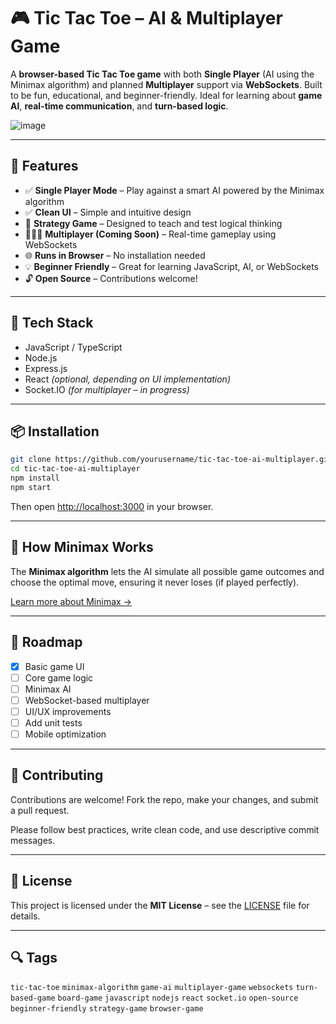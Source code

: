 
# 🎮 Tic Tac Toe – AI & Multiplayer Game

A **browser-based Tic Tac Toe game** with both **Single Player** (AI using the Minimax algorithm) and planned **Multiplayer** support via **WebSockets**. Built to be fun, educational, and beginner-friendly. Ideal for learning about **game AI**, **real-time communication**, and **turn-based logic**.

![image](https://github.com/user-attachments/assets/71ced3cf-346d-4515-872f-23945ecaafe9)

---

## 🚀 Features

- ✅ **Single Player Mode** – Play against a smart AI powered by the Minimax algorithm  
- ✅ **Clean UI** – Simple and intuitive design  
- 🧠 **Strategy Game** – Designed to teach and test logical thinking  
- 🧑‍🤝‍🧑 **Multiplayer (Coming Soon)** – Real-time gameplay using WebSockets  
- 🌐 **Runs in Browser** – No installation needed  
- 💡 **Beginner Friendly** – Great for learning JavaScript, AI, or WebSockets  
- 🔓 **Open Source** – Contributions welcome!  

---

## 🔧 Tech Stack

- JavaScript / TypeScript  
- Node.js  
- Express.js  
- React *(optional, depending on UI implementation)*  
- Socket.IO *(for multiplayer – in progress)*  

---

## 📦 Installation

```bash
git clone https://github.com/yourusername/tic-tac-toe-ai-multiplayer.git
cd tic-tac-toe-ai-multiplayer
npm install
npm start
````

Then open [http://localhost:3000](http://localhost:3000) in your browser.

---

## 🧠 How Minimax Works

The **Minimax algorithm** lets the AI simulate all possible game outcomes and choose the optimal move, ensuring it never loses (if played perfectly).

[Learn more about Minimax →](https://en.wikipedia.org/wiki/Minimax)

---

## 🎯 Roadmap

* [x] Basic game UI
* [ ] Core game logic
* [ ] Minimax AI
* [ ] WebSocket-based multiplayer
* [ ] UI/UX improvements
* [ ] Add unit tests
* [ ] Mobile optimization

---

## 🤝 Contributing

Contributions are welcome!
Fork the repo, make your changes, and submit a pull request.

Please follow best practices, write clean code, and use descriptive commit messages.

---

## 📄 License

This project is licensed under the **MIT License** – see the [LICENSE](./LICENSE) file for details.

---

## 🔍 Tags

`tic-tac-toe` `minimax-algorithm` `game-ai` `multiplayer-game` `websockets`
`turn-based-game` `board-game` `javascript` `nodejs` `react` `socket.io`
`open-source` `beginner-friendly` `strategy-game` `browser-game`
